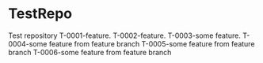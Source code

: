 # TestRepo
Test repository
T-0001-feature.
T-0002-feature.
T-0003-some feature.
T-0004-some feature from feature branch
T-0005-some feature from feature branch
T-0006-some feature from feature branch
